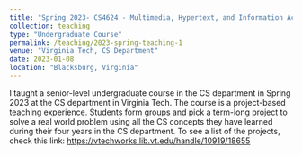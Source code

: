 ```yaml
---
title: "Spring 2023- CS4624 - Multimedia, Hypertext, and Information Access"
collection: teaching
type: "Undergraduate Course"
permalink: /teaching/2023-spring-teaching-1
venue: "Virginia Tech, CS Department"
date: 2023-01-08
location: "Blacksburg, Virginia"
---
```


I taught a senior-level undergraduate course in the CS department in Spring 2023 at the CS department in Virginia Tech. The course is a project-based teaching experience. Students form groups and pick a term-long project to solve a real world problem using all the CS concepts they have learned during their four years in the CS department. To see a list of the projects, check this link: https://vtechworks.lib.vt.edu/handle/10919/18655

